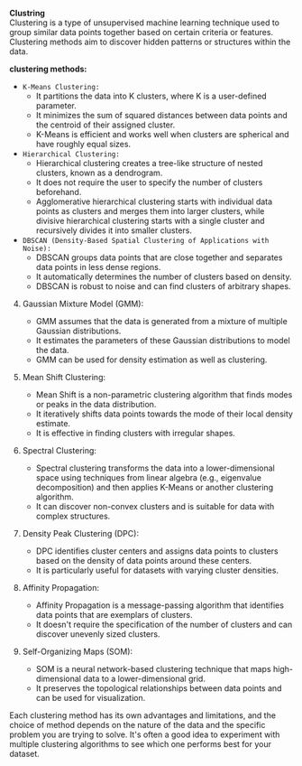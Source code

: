 **Clustring**<br/>
Clustering is a type of unsupervised machine learning technique used to group similar data points together based on certain criteria or features. Clustering methods aim to discover hidden patterns or structures within the data. 

**clustering methods:**
 - `K-Means Clustering:`
   - It partitions the data into K clusters, where K is a user-defined parameter.
   - It minimizes the sum of squared distances between data points and the centroid of their assigned cluster.
   - K-Means is efficient and works well when clusters are spherical and have roughly equal sizes.
- `Hierarchical Clustering:`
   - Hierarchical clustering creates a tree-like structure of nested clusters, known as a dendrogram.
   - It does not require the user to specify the number of clusters beforehand.
   - Agglomerative hierarchical clustering starts with individual data points as clusters and merges them into larger clusters, while divisive hierarchical clustering starts with a single cluster and recursively divides it into smaller clusters.
- `DBSCAN (Density-Based Spatial Clustering of Applications with Noise):`
   - DBSCAN groups data points that are close together and separates data points in less dense regions.
   - It automatically determines the number of clusters based on density.
   - DBSCAN is robust to noise and can find clusters of arbitrary shapes.

4. Gaussian Mixture Model (GMM):
   - GMM assumes that the data is generated from a mixture of multiple Gaussian distributions.
   - It estimates the parameters of these Gaussian distributions to model the data.
   - GMM can be used for density estimation as well as clustering.

5. Mean Shift Clustering:
   - Mean Shift is a non-parametric clustering algorithm that finds modes or peaks in the data distribution.
   - It iteratively shifts data points towards the mode of their local density estimate.
   - It is effective in finding clusters with irregular shapes.

6. Spectral Clustering:
   - Spectral clustering transforms the data into a lower-dimensional space using techniques from linear algebra (e.g., eigenvalue decomposition) and then applies K-Means or another clustering algorithm.
   - It can discover non-convex clusters and is suitable for data with complex structures.

7. Density Peak Clustering (DPC):
   - DPC identifies cluster centers and assigns data points to clusters based on the density of data points around these centers.
   - It is particularly useful for datasets with varying cluster densities.

8. Affinity Propagation:
   - Affinity Propagation is a message-passing algorithm that identifies data points that are exemplars of clusters.
   - It doesn't require the specification of the number of clusters and can discover unevenly sized clusters.

9. Self-Organizing Maps (SOM):
   - SOM is a neural network-based clustering technique that maps high-dimensional data to a lower-dimensional grid.
   - It preserves the topological relationships between data points and can be used for visualization.

Each clustering method has its own advantages and limitations, and the choice of method depends on the nature of the data and the specific problem you are trying to solve. It's often a good idea to experiment with multiple clustering algorithms to see which one performs best for your dataset.